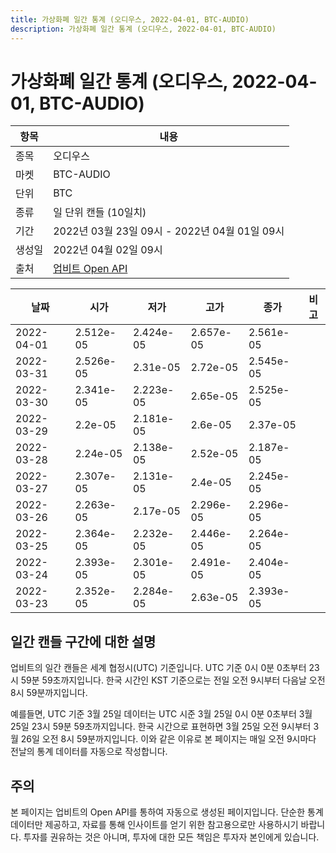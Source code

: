 ```yaml
---
title: 가상화폐 일간 통계 (오디우스, 2022-04-01, BTC-AUDIO)
description: 가상화폐 일간 통계 (오디우스, 2022-04-01, BTC-AUDIO)
---
```



가상화폐 일간 통계 (오디우스, 2022-04-01, BTC-AUDIO)
===

|항목|내용|
|--|--|
|종목|오디우스|
|마켓|BTC-AUDIO|
|단위|BTC|
|종류|일 단위 캔들 (10일치)|
|기간|2022년 03월 23일 09시 - 2022년 04월 01일 09시|
|생성일|2022년 04월 02일 09시|
|출처|[업비트 Open API](https://docs.upbit.com)|


|날짜|시가|저가|고가|종가|비고|
|--|--|--|--|--|--|
|2022-04-01|2.512e-05|2.424e-05|2.657e-05|2.561e-05|    |
|2022-03-31|2.526e-05|2.31e-05|2.72e-05|2.545e-05|    |
|2022-03-30|2.341e-05|2.223e-05|2.65e-05|2.525e-05|    |
|2022-03-29|2.2e-05|2.181e-05|2.6e-05|2.37e-05|    |
|2022-03-28|2.24e-05|2.138e-05|2.52e-05|2.187e-05|    |
|2022-03-27|2.307e-05|2.131e-05|2.4e-05|2.245e-05|    |
|2022-03-26|2.263e-05|2.17e-05|2.296e-05|2.296e-05|    |
|2022-03-25|2.364e-05|2.232e-05|2.446e-05|2.264e-05|    |
|2022-03-24|2.393e-05|2.301e-05|2.491e-05|2.404e-05|    |
|2022-03-23|2.352e-05|2.284e-05|2.63e-05|2.393e-05|    |


일간 캔들 구간에 대한 설명
---


업비트의 일간 캔들은 세계 협정시(UTC) 기준입니다. 
UTC 기준 0시 0분 0초부터 23시 59분 59초까지입니다. 
한국 시간인 KST 기준으로는 전일 오전 9시부터 다음날 오전 8시 59분까지입니다. 


예를들면, UTC 기준 3월 25일 데이터는 UTC 시준 3월 25일 0시 0분 0초부터 3월 25일 23시 59분 59초까지입니다. 
한국 시간으로 표현하면 3월 25일 오전 9시부터 3월 26일 오전 8시 59분까지입니다. 
이와 같은 이유로 본 페이지는 매일 오전 9시마다 전날의 통계 데이터를 자동으로 작성합니다. 


주의
---


본 페이지는 업비트의 Open API를 통하여 자동으로 생성된 페이지입니다. 
단순한 통계 데이터만 제공하고, 자료를 통해 인사이트를 얻기 위한 참고용으로만 사용하시기 바랍니다. 
투자를 권유하는 것은 아니며, 투자에 대한 모든 책임은 투자자 본인에게 있습니다. 
